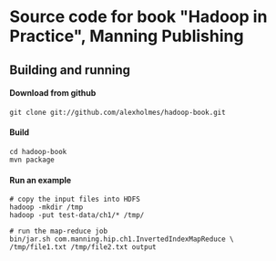 Source code for book "Hadoop in Practice", Manning Publishing
=============================================================


## Building and running

####  Download from github

<pre><code>git clone git://github.com/alexholmes/hadoop-book.git
</code></pre>

####  Build

<pre><code>cd hadoop-book
mvn package
</code></pre>

####  Run an example

<pre><code># copy the input files into HDFS
hadoop -mkdir /tmp
hadoop -put test-data/ch1/* /tmp/

# run the map-reduce job
bin/jar.sh com.manning.hip.ch1.InvertedIndexMapReduce \
/tmp/file1.txt /tmp/file2.txt output
</code></pre>

